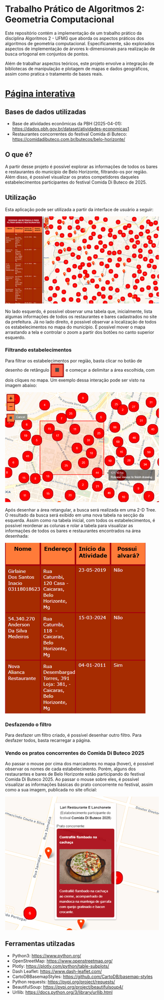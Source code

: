 # Trabalho Prático de Algoritmos 2: Geometria Computacional
Este repositório contém a implementação de um trabalho prático da disciplina Algoritmos 2 - UFMG que aborda os aspectos práticos dos algoritmos de geometria computacional. Especificamente, são explorados aspectos de implementação de árvores k-dimensionais para realização de busca ortogonal em conjuntos de pontos. 

Além de trabalhar aspectos teóricos, este projeto envolve a integração de bibliotecas de manipulação e plotagem de mapas e dados geográficos, assim como pratica o tratamento de bases reais.

# [Página interativa](https://alg2-tp1-b7ke.onrender.com)

## Bases de dados utilizadas
- Base de atividades econômicas da PBH (2025-04-01): https://dados.pbh.gov.br/dataset/atividades-economicas1
- Restaurantes concorrentes do festival Comida di Buteco: https://comidadibuteco.com.br/butecos/belo-horizonte/

## O que é?
A partir desse projeto é possível explorar as informações de todos os bares e restaurantes do município de Belo Horizonte, filtrando-os por região. Além disso, é possível visualizar os pratos competidores daqueles estabelecimentos participantes do festival Comida Di Buteco de 2025.

## Utilização
Esta aplicação pode ser utilizada a partir da interface de usuário a seguir:

![image](./resources/readme_images/ui.png)

No lado esquerdo, é possível observar uma tabela que, inicialmente, lista algumas informações de todos os restaurantes e bares cadastrados no site da prefeitura.
Já no lado direito, é possível observar a localização de todos os estabelecimentos no mapa do município. É possível mover o mapa arrastando a tela e controlar o zoom a partir dos botões no canto superior esquerdo.

### Filtrando estabelecimentos
Para filtrar os estabelecimentos por região, basta clicar no botão de desenho de retângulo <img src="./resources/readme_images/ret_icon.png" alt="draw_rectangle" style="vertical-align: middle;"> e começar a delimitar a área escolhida, com dois cliques no mapa. Um exemplo dessa interação pode ser visto na imagem abaixo:

![image](./resources/readme_images/drawing.png)

Após desenhar a área retangular, a busca será realizada em uma 2-D Tree. O resultado da busca será exibido em uma nova tabela na secção da esquerda. Assim como na tabela inicial, com todos os estabelecimentos, é possível reordenar as colunas e rolar a tabela para visualizar as informações de todos os bares e restaurantes encontrados na área desenhada: 

![image](./resources/readme_images/table.png)

### Desfazendo o filtro
Para desfazer um filtro criado, é possível desenhar outro filtro. Para desfazer todos, basta recarregar a página.

### Vendo os pratos concorrentes do Comida Di Buteco 2025
Ao passar o mouse por cima dos marcadores no mapa (hover), é possível observar os nomes de cada estabelecimento. Porém, alguns dos restaurantes e bares de Belo Horizonte estão participando do festival Comida Di Buteco 2025. Ao passar o mouse sobre eles, é possível visualizar as informações básicas do prato concorrente no festival, assim como a sua imagem, publicada no site oficial:

![image](./resources/readme_images/comida_di_buteco.png)

## Ferramentas utilzadas
- Python3: https://www.python.org/
- OpenStreetMap: https://www.openstreetmap.org/
- Plotly: https://plotly.com/python/table-subplots/
- Dash Leaflet: https://www.dash-leaflet.com/
- CartoDBBasemapStyles: https://github.com/CartoDB/basemap-styles
- Python requests: https://pypi.org/project/requests/
- BeautifulSoup: https://pypi.org/project/beautifulsoup4/
- Urllib: https://docs.python.org/3/library/urllib.html
